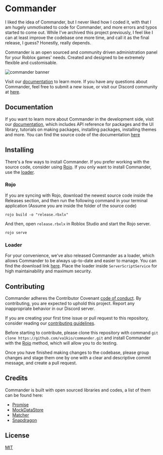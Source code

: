 # Commander

I liked the idea of Commander, but I never liked how I coded it, with that I am hugely unmotivated to code for Commander, and more errors and typos started to come out. While I've archived this project previously, I feel like I can at least improve the codebase one more time, and call it as the final release, I guess? Honestly, really depends.

Commander is an open sourced and community driven administration panel for your Roblox games' needs. Created and designed to be extremely flexible and customisable.

![commander banner](https://cdn.discordapp.com/attachments/813583766039560206/831496945604100136/Banner.png)

Visit our [documentation](https://commander-4.vercel.app) to learn more. If you have any questions about Commander, feel free to submit a new issue, or visit our Discord community at [here](https://va1kio.github.io/commander-site/goto#discord).

## Documentation

If you want to learn more about Commander in the development side, visit our [documentation](https://commander-4.vercel.app), which includes API reference for packages and the UI library, tutorials on making packages, installing packages, installing themes and more. You can find the source code of the documentation [here](https://github.com/va1kio/commander-site/tree/master/docs-src/v1)

## Installing

There's a few ways to install Commander. If you prefer working with the source code, consider using [Rojo](#Rojo). If you only want to install Commander, use the [loader](#Loader).

### Rojo

If you are syncing with Rojo, download the newest source code inside the Releases section, and then run the following command in your terminal application (Assume you are inside the folder of the source code)
```
rojo build -o "release.rbxlx"
```
And then, open `release.rbxlx` in Roblox Studio and start the Rojo server.
```
rojo serve
```

### Loader

For your convenience, we've also released Commander as a loader, which allows Commander to be always up-to-date and easier to manage. You can find the download link [here](https://www.roblox.com/library/6648688759/). Place the loader inside `ServerScriptService` for high maintainability and maximum security.

## Contributing

Commander adheres the Contributor Covenant [code of conduct](./CODE_OF_CONDUCT.md). By contributing, you are expected to uphold this project. Report any inappropriate behavior in our Discord server.

If you are creating your first time issue or pull request to this repository, consider reading our [contributing guidelines](./CONTRIBUTING.md).

Before starting to contribute, please clone this repository with command `git clone https://github.com/va1kio/commander.git` and install Commander with the [Rojo](#Rojo) method, which will allow you to do testing.

Once you have finished making changes to the codebase, please group changes and stage them one by one with a clear and descriptive commit message, and create a pull request.

## Credits

Commander is built with open sourced libraries and codes, a list of them can be found here:
- [Promise](https://github.com/evaera/roblox-lua-promise)
- [MockDataStore](https://github.com/buildthomas/MockDataStoreService)
- [Matcher](https://github.com/rgieseke/textredux/blob/main/util/matcher.lua)
- [Snapdragon](https://github.com/roblox-aurora/rbx-snapdragon)

## License
[MIT](./LICENSE)
